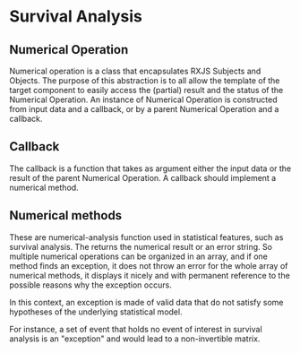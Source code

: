 # Survival Analysis

## Numerical Operation

Numerical operation is a class that encapsulates RXJS Subjects and Objects. The purpose of this abstraction is to all allow the template of the target component to easily access the (partial) result and the status of the Numerical Operation. An instance of Numerical Operation is constructed from input data and a callback, or by a parent Numerical Operation and a callback.

## Callback

The callback is a function that takes as argument either the input data or the result of the parent Numerical Operation. A callback should implement a numerical method.

## Numerical methods

These are numerical-analysis function used in statistical features, such as survival analysis. The returns the numerical result or an error string. So multiple numerical operations can be organized in an array, and if one method finds an exception, it does not throw an error for the whole array of numerical methods, it displays it nicely and with permanent reference to the possible reasons why the exception occurs.

In this context, an exception is made of valid data that do not satisfy some hypotheses of the underlying statistical model.

For instance, a set of event that holds no event of interest in survival analysis is an "exception" and would lead to a non-invertible matrix.
